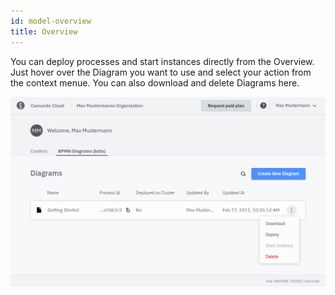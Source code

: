 ```yaml
---
id: model-overview
title: Overview
---
```


You can deploy processes and start instances directly from the Overview. Just hover over the Diagram you want to use and select your action from the context menue. You can also download and delete Diagrams here.

![diagram overview](img/bpmn-diagrams-overview-with-context-menue.png)
